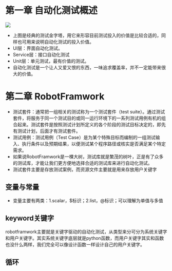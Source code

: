 # 第一章 自动化测试概述

![](https://martinfowler.com/bliki/images/testPyramid/test-pyramid.png)

* 上图是经典的测试金字塔，用它来形容目前测试投入的价值是比较合适的，同样也可用来说明自动化测试的投入价值。
* UI层：界面自动化测试。
* Service层：接口自动化测试
* Unit层：单元测试，最有价值的测试。
* 自动化测试是一个让人又爱又恨的东西，一味追求覆盖率，并不一定能带来很大的价值。
# 第二章 RobotFramwork
* 测试套件：通常把一组相关的测试称为一个测试套件（test suite）。通过测试套件，将服务于同一个测试目的或同一运行环境下的一系列测试用例有机的组合起来。测试套件是按照测试计划所定义的各个阶段的测试目标决定的，即先有测试计划，后面才有测试套件。
* 测试用例：测试用例（Test Case）是为某个特殊目标而编制的一组测试输入、执行条件以及预期结果，以便测试某个程序路径或核实是否满足某个特定需求。
* 如果说RobotFramwork是一棵大树，测试库就是繁茂的树叶，正是有了众多的测试库，才能让我们更方便地选择合适的测试库来进行自动化测试。
* 测试套件主要是存放测试案例，而资源文件主要就是用来存放用户关键字
## 变量与常量
* 变量主要有两类：1.scalar，$标识；2.list，@标识；可以理解为单值与多值
## keyword关键字
robotframwork主要就是关键字驱动的自动化测试，从类型来分可分为系统关键字和用户关键字。其实系统关键字底层就是python函数，而用户关键字其实和函数也没什么两样，我们完全可以像设计函数一样设计自己的用户关键字。
## 循环
